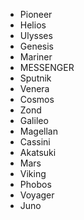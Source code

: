 - Pioneer
- Helios
- Ulysses
- Genesis
- Mariner
- MESSENGER
- Sputnik
- Venera
- Cosmos
- Zond
- Galileo
- Magellan
- Cassini
- Akatsuki
- Mars
- Viking
- Phobos
- Voyager
- Juno
